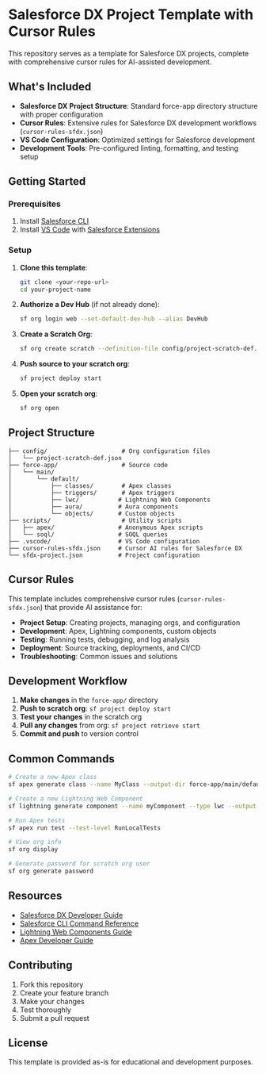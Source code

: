 # Salesforce DX Project Template with Cursor Rules

This repository serves as a template for Salesforce DX projects, complete with comprehensive cursor rules for AI-assisted development.

## What's Included

- **Salesforce DX Project Structure**: Standard force-app directory structure with proper configuration
- **Cursor Rules**: Extensive rules for Salesforce DX development workflows (`cursor-rules-sfdx.json`)
- **VS Code Configuration**: Optimized settings for Salesforce development
- **Development Tools**: Pre-configured linting, formatting, and testing setup

## Getting Started

### Prerequisites

1. Install [Salesforce CLI](https://developer.salesforce.com/tools/sfdxcli)
2. Install [VS Code](https://code.visualstudio.com/) with [Salesforce Extensions](https://marketplace.visualstudio.com/items?itemName=salesforce.salesforcedx-vscode)

### Setup

1. **Clone this template**:
   ```bash
   git clone <your-repo-url>
   cd your-project-name
   ```

2. **Authorize a Dev Hub** (if not already done):
   ```bash
   sf org login web --set-default-dev-hub --alias DevHub
   ```

3. **Create a Scratch Org**:
   ```bash
   sf org create scratch --definition-file config/project-scratch-def.json --alias MyScratchOrg --set-default
   ```

4. **Push source to your scratch org**:
   ```bash
   sf project deploy start
   ```

5. **Open your scratch org**:
   ```bash
   sf org open
   ```

## Project Structure

```
├── config/                     # Org configuration files
│   └── project-scratch-def.json
├── force-app/                  # Source code
│   └── main/
│       └── default/
│           ├── classes/        # Apex classes
│           ├── triggers/       # Apex triggers
│           ├── lwc/           # Lightning Web Components
│           ├── aura/          # Aura components
│           └── objects/       # Custom objects
├── scripts/                    # Utility scripts
│   ├── apex/                  # Anonymous Apex scripts
│   └── soql/                  # SOQL queries
├── .vscode/                   # VS Code configuration
├── cursor-rules-sfdx.json     # Cursor AI rules for Salesforce DX
└── sfdx-project.json          # Project configuration
```

## Cursor Rules

This template includes comprehensive cursor rules (`cursor-rules-sfdx.json`) that provide AI assistance for:

- **Project Setup**: Creating projects, managing orgs, and configuration
- **Development**: Apex, Lightning components, custom objects
- **Testing**: Running tests, debugging, and log analysis
- **Deployment**: Source tracking, deployments, and CI/CD
- **Troubleshooting**: Common issues and solutions

## Development Workflow

1. **Make changes** in the `force-app/` directory
2. **Push to scratch org**: `sf project deploy start`
3. **Test your changes** in the scratch org
4. **Pull any changes** from org: `sf project retrieve start`
5. **Commit and push** to version control

## Common Commands

```bash
# Create a new Apex class
sf apex generate class --name MyClass --output-dir force-app/main/default/classes

# Create a new Lightning Web Component
sf lightning generate component --name myComponent --type lwc --output-dir force-app/main/default/lwc

# Run Apex tests
sf apex run test --test-level RunLocalTests

# View org info
sf org display

# Generate password for scratch org user
sf org generate password
```

## Resources

- [Salesforce DX Developer Guide](https://developer.salesforce.com/docs/atlas.en-us.sfdx_dev.meta/sfdx_dev/sfdx_dev_intro.htm)
- [Salesforce CLI Command Reference](https://developer.salesforce.com/docs/atlas.en-us.sfdx_cli_reference.meta/sfdx_cli_reference/cli_reference.htm)
- [Lightning Web Components Guide](https://developer.salesforce.com/docs/component-library/documentation/en/lwc)
- [Apex Developer Guide](https://developer.salesforce.com/docs/atlas.en-us.apexcode.meta/apexcode/)

## Contributing

1. Fork this repository
2. Create your feature branch
3. Make your changes
4. Test thoroughly
5. Submit a pull request

## License

This template is provided as-is for educational and development purposes.
